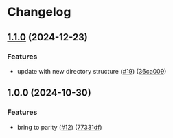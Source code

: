 # Changelog

## [1.1.0](https://github.com/theholocron/cli-template/compare/v1.0.0...v1.1.0) (2024-12-23)


### Features

* update with new directory structure ([#19](https://github.com/theholocron/cli-template/issues/19)) ([36ca009](https://github.com/theholocron/cli-template/commit/36ca009bf2b1e79eef638a1a6f5d72eb3da1dfa6))

## 1.0.0 (2024-10-30)


### Features

* bring to parity ([#12](https://github.com/theholocron/cli-template/issues/12)) ([77331df](https://github.com/theholocron/cli-template/commit/77331df64b3871a8b03285001ae27f6480d81221))
